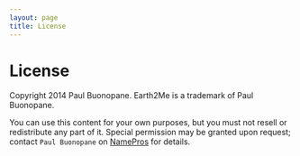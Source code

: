 ```yaml
---
layout: page
title: License
---
```

# License #

Copyright 2014 Paul Buonopane.  Earth2Me is a trademark of Paul Buonopane.

You can use this content for your own purposes, but you must not resell or redistribute any part of it.  Special permission may be granted upon request; contact `Paul Buonopane` on [NamePros](https://www.namepros.com/) for details.